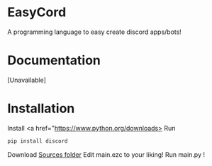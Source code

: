 # EasyCord
A programming language to easy create discord apps/bots!

# Documentation

[Unavailable]

# Installation

Install <a href="https://www.python.org/downloads></a>
Run
```bat
pip install discord
```

Download <a href=https://github.com/H1387XD/EasyCord/tree/main/Source>Sources folder</a>
Edit main.ezc to your liking!
Run main.py !
